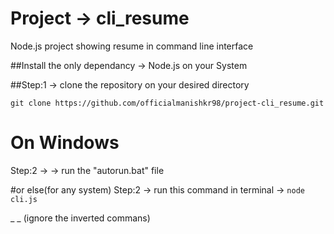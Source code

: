 # Project -> cli_resume
Node.js project showing resume in command line interface

##Install the only dependancy -> Node.js on your System

##Step:1 -> clone the repository on your desired directory
```
git clone https://github.com/officialmanishkr98/project-cli_resume.git
```

# On Windows
Step:2 ->  -> run the "autorun.bat" file

#or else(for any system)
Step:2 -> run this command in terminal -> ```node cli.js```

_ _ (ignore the inverted commans)
